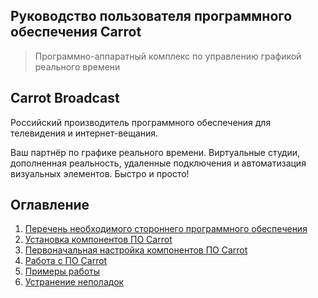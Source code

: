 ﻿## Руководство пользователя программного обеспечения Carrot

> Программно-аппаратный комплекс по управлению графикой реального времени

## Carrot Broadcast

Российский производитель программного обеспечения для телевидения и интернет-вещания.

Ваш партнёр по графике реального времени. Виртуальные студии, дополненная реальность, удаленные подключения и автоматизация визуальных элементов. Быстро и просто!

## Оглавление

1. [Перечень необходимого стороннего программного обеспечения](thirdparty.md)
1. [Установка компонентов ПО Carrot](installation.md)
1. [Первоначальная настройка компонентов ПО Carrot](settings.md)
1. [Работа с ПО Carrot](workflow.md)
1. [Примеры работы](examples.md)
1. [Устранение неполадок](troubleshooting.md)

